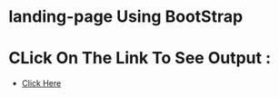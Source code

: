 ﻿# landing-page Using BootStrap


# CLick On The Link To See Output :

* [Click Here](https://rohannaroni.github.io/landing-page/npm/index.html)

